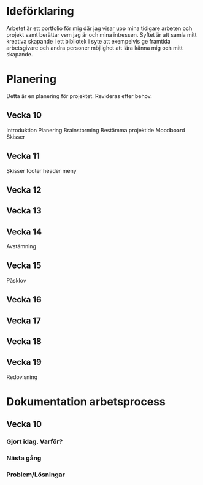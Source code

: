 # Ideförklaring
 Arbetet är ett portfolio för mig där jag visar upp mina tidigare arbeten och projekt samt berättar vem jag är och mina intressen. Syftet är att samla mitt kreativa skapande i ett bibliotek i syte att exempelvis ge framtida arbetsgivare och andra personer möjlighet att lära känna mig och mitt skapande.

# Planering
Detta är en planering för projektet. Revideras efter behov. 

## Vecka 10
Introduktion
Planering
Brainstorming
Bestämma projektide
Moodboard
Skisser

## Vecka 11
Skisser
footer
header
meny

## Vecka 12


## Vecka 13


## Vecka 14
Avstämning

## Vecka 15
Påsklov

## Vecka 16

## Vecka 17

## Vecka 18

## Vecka 19
Redovisning

# Dokumentation arbetsprocess

## Vecka 10

### Gjort idag. Varför?

### Nästa gång

### Problem/Lösningar